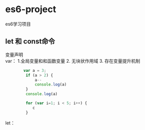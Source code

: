 # es6-project
es6学习项目

## let 和 const命令  
变量声明  
var： 1.全局变量和和函数变量 
      2. 无块状作用域 
	  3. 存在变量提升机制  
```javascript
		var a = 3;
		 if (a > 2) {
		     a--
		     console.log(a)
		 }
		 console.log(a)

		 for (var i=1; i < 5; i++) {
		 	c
		 }
```
let： 
